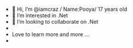 - 👋 Hi, I’m @iamcraz / Name:Pooya/ 17 years old
- 👀 I’m interested in .Net
- 💞️ I’m looking to collaborate on .Net
- 
- Love to learn more and more ...
- 

<!---
iamcraz/iamcraz is a ✨ special ✨ repository because its `README.md` (this file) appears on your GitHub profile.
You can click the Preview link to take a look at your changes.
--->
